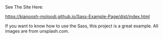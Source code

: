 See The Site Here:

https://kianoosh-moloodi.github.io/Sass-Example-Page/dist/index.html

If you want to know how to use the Sass, this project is a great example. All images are from unsplash.com.
